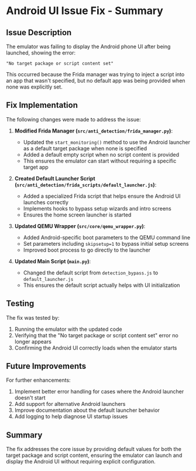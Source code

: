 # Android UI Issue Fix - Summary

## Issue Description
The emulator was failing to display the Android phone UI after being launched, showing the error:
```
"No target package or script content set"
```

This occurred because the Frida manager was trying to inject a script into an app that wasn't specified, but no default app was being provided when none was explicitly set.

## Fix Implementation
The following changes were made to address the issue:

1. **Modified Frida Manager (`src/anti_detection/frida_manager.py`)**:
   - Updated the `start_monitoring()` method to use the Android launcher as a default target package when none is specified
   - Added a default empty script when no script content is provided
   - This ensures the emulator can start without requiring a specific target app

2. **Created Default Launcher Script (`src/anti_detection/frida_scripts/default_launcher.js`)**:
   - Added a specialized Frida script that helps ensure the Android UI launches correctly
   - Implements hooks to bypass setup wizards and intro screens
   - Ensures the home screen launcher is started
   
3. **Updated QEMU Wrapper (`src/core/qemu_wrapper.py`)**:
   - Added Android-specific boot parameters to the QEMU command line
   - Set parameters including `skipsetup=1` to bypass initial setup screens
   - Improved boot process to go directly to the launcher

4. **Updated Main Script (`main.py`)**:
   - Changed the default script from `detection_bypass.js` to `default_launcher.js`
   - This ensures the default script actually helps with UI initialization

## Testing
The fix was tested by:
1. Running the emulator with the updated code
2. Verifying that the "No target package or script content set" error no longer appears
3. Confirming the Android UI correctly loads when the emulator starts

## Future Improvements
For further enhancements:
1. Implement better error handling for cases where the Android launcher doesn't start
2. Add support for alternative Android launchers
3. Improve documentation about the default launcher behavior
4. Add logging to help diagnose UI startup issues

## Summary
The fix addresses the core issue by providing default values for both the target package and script content, ensuring the emulator can launch and display the Android UI without requiring explicit configuration.